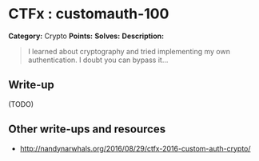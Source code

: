 # CTFx : customauth-100

**Category:** Crypto
**Points:** 
**Solves:** 
**Description:**

> I learned about cryptography and tried implementing my own authentication. I doubt you can bypass it...

## Write-up

(TODO)

## Other write-ups and resources

* http://nandynarwhals.org/2016/08/29/ctfx-2016-custom-auth-crypto/

